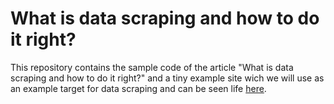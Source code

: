 # What is data scraping and how to do it right?

This repository contains the sample code of the article "What is data scraping and how to do it right?" and a tiny example site wich we will use as an example target for data scraping and can be seen life [here](index.html).